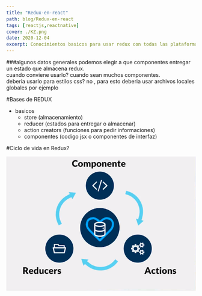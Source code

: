 ```yaml
---
title: "Redux-en-react"
path: blog/Redux-en-react
tags: [reactjs,reactnative]
cover: ./KZ.png
date: 2020-12-04
excerpt: Conocimientos basicos para usar redux con todas las plataformas que se basen en REACT
---
```


###algunos datos generales
podemos elegir a que componentes entregar un estado que almacena redux.  
cuando conviene usarlo? cuando sean muchos componentes.  
deberia usarlo para estilos css? no , para esto deberia usar archivos locales globales por ejemplo

#Bases de REDUX

- basicos
  - store (almacenamiento)
  - reducer (estados para entregar o almacenar)
  - action creators (funciones para pedir informaciones)
  - componentes (codigo jsx o componentes de interfaz)

#Ciclo de vida en Redux?

![](./ciclo-vida.PNG)
